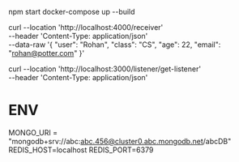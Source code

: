 npm start
docker-compose up --build

<!-- receiver-service -->
curl --location 'http://localhost:4000/receiver' \
--header 'Content-Type: application/json' \
--data-raw '{
    "user": "Rohan",
    "class": "CS",
    "age": 22,
    "email": "rohan@potter.com"
}'

<!-- listenr-service -->
curl --location 'http://localhost:3000/listener/get-listener' \
--header 'Content-Type: application/json'

# ENV
MONGO_URI = "mongodb+srv://abc:abc.456@cluster0.abc.mongodb.net/abcDB"
REDIS_HOST=localhost
REDIS_PORT=6379
